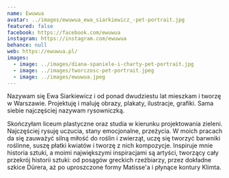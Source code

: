 ```yaml
---
name: Ewuwua
avatar: ../images/ewuwua_ewa_siarkiewicz_-pet-portrait.jpg
featured: false
facebook: https://facebook.com/ewuwua
instagram: https://instagram.com/ewuwua
behance: null
web: https://ewuwua.pl/
images:
  - image: ../images/diana-spaniele-i-charty-pet-portrait.jpg
  - image: ../images/tworczosc-pet-portrait.jpeg
  - image: ../images/ewuwua.jpeg
---
```

Nazywam się Ewa Siarkiewicz i od ponad dwudziestu lat mieszkam i tworzę w Warszawie. Projektuję i maluję obrazy, plakaty, ilustracje, grafiki. Sama siebie najczęściej nazywam rysowniczką.

Skończyłam liceum plastyczne oraz studia w kierunku projektowania zieleni. Najczęściej rysuję uczucia, stany emocjonalne, przeżycia. W moich pracach da się zauważyć silną miłość do roślin i zwierząt, uczę się tworzyć barwniki roślinne, suszę płatki kwiatów i tworzę z nich kompozycje. Inspiruje mnie historia sztuki, a moimi największymi inspiracjami są artyści, tworzący cały przekrój historii sztuki: od posągów greckich rzeźbiarzy, przez dokładne szkice Dürera, aż po uproszczone formy Matisse'a i płynące kontury Klimta.
